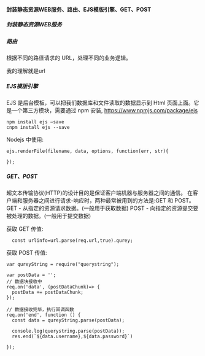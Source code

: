 #### 封装静态资源WEB服务、路由、EJS模版引擎、GET、POST


##### 封装静态资源WEB服务


##### 路由
根据不同的路径请求的 URL，处理不同的业务逻辑。

我的理解就是url

##### EJS模版引擎
EJS 是后台模板，可以把我们数据库和文件读取的数据显示到 Html 页面上面。它是一个第三方模块，需要通过 npm 安装,
https://www.npmjs.com/package/ejs

```
npm install ejs –save 
cnpm install ejs --save
```

Nodejs 中使用:
```
ejs.renderFile(filename, data, options, function(err, str){ 

});
```
##### GET、POST


超文本传输协议(HTTP)的设计目的是保证客户端机器与服务器之间的通信。
在客户端和服务器之间进行请求-响应时，两种最常被用到的方法是:GET 和 POST。
GET - 从指定的资源请求数据。(一般用于获取数据)
POST - 向指定的资源提交要被处理的数据。(一般用于提交数据)


获取 GET 传值:

```
  const urlinfo=url.parse(req.url,true).qurey;
```

获取 POST 传值:
```
var qureyString = require("querystring");

var postData = '';
// 数据块接收中
req.on('data', (postDataChunk)=> {
  postData += postDataChunk; 
});

// 数据接收完毕，执行回调函数 
req.on('end', function () {
  const data = qureyString.parse(postData);

  console.log(querystring.parse(postData));
  res.end(`${data.username},${data.password}`)

});

```